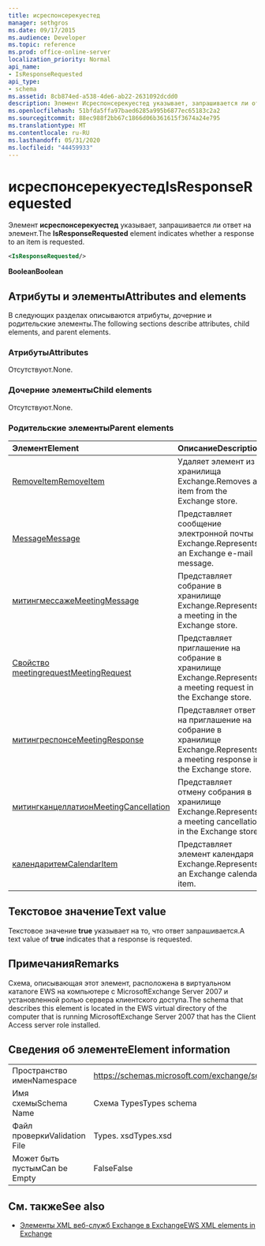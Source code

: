 ```yaml
---
title: исреспонсерекуестед
manager: sethgros
ms.date: 09/17/2015
ms.audience: Developer
ms.topic: reference
ms.prod: office-online-server
localization_priority: Normal
api_name:
- IsResponseRequested
api_type:
- schema
ms.assetid: 8cb874ed-a538-4de6-ab22-2631092dcdd0
description: Элемент Исреспонсерекуестед указывает, запрашивается ли ответ на элемент.
ms.openlocfilehash: 51bfda5ffa97baed6285a995b6877ec65183c2a2
ms.sourcegitcommit: 88ec988f2bb67c1866d06b361615f3674a24e795
ms.translationtype: MT
ms.contentlocale: ru-RU
ms.lasthandoff: 05/31/2020
ms.locfileid: "44459933"
---
```

# <a name="isresponserequested"></a><span data-ttu-id="03de4-103">исреспонсерекуестед</span><span class="sxs-lookup"><span data-stu-id="03de4-103">IsResponseRequested</span></span>

<span data-ttu-id="03de4-104">Элемент **исреспонсерекуестед** указывает, запрашивается ли ответ на элемент.</span><span class="sxs-lookup"><span data-stu-id="03de4-104">The **IsResponseRequested** element indicates whether a response to an item is requested.</span></span> 
  
```xml
<IsResponseRequested/>
```

 <span data-ttu-id="03de4-105">**Boolean**</span><span class="sxs-lookup"><span data-stu-id="03de4-105">**Boolean**</span></span>
## <a name="attributes-and-elements"></a><span data-ttu-id="03de4-106">Атрибуты и элементы</span><span class="sxs-lookup"><span data-stu-id="03de4-106">Attributes and elements</span></span>

<span data-ttu-id="03de4-107">В следующих разделах описываются атрибуты, дочерние и родительские элементы.</span><span class="sxs-lookup"><span data-stu-id="03de4-107">The following sections describe attributes, child elements, and parent elements.</span></span>
  
### <a name="attributes"></a><span data-ttu-id="03de4-108">Атрибуты</span><span class="sxs-lookup"><span data-stu-id="03de4-108">Attributes</span></span>

<span data-ttu-id="03de4-109">Отсутствуют.</span><span class="sxs-lookup"><span data-stu-id="03de4-109">None.</span></span>
  
### <a name="child-elements"></a><span data-ttu-id="03de4-110">Дочерние элементы</span><span class="sxs-lookup"><span data-stu-id="03de4-110">Child elements</span></span>

<span data-ttu-id="03de4-111">Отсутствуют.</span><span class="sxs-lookup"><span data-stu-id="03de4-111">None.</span></span>
  
### <a name="parent-elements"></a><span data-ttu-id="03de4-112">Родительские элементы</span><span class="sxs-lookup"><span data-stu-id="03de4-112">Parent elements</span></span>

|<span data-ttu-id="03de4-113">**Элемент**</span><span class="sxs-lookup"><span data-stu-id="03de4-113">**Element**</span></span>|<span data-ttu-id="03de4-114">**Описание**</span><span class="sxs-lookup"><span data-stu-id="03de4-114">**Description**</span></span>|
|:-----|:-----|
|[<span data-ttu-id="03de4-115">RemoveItem</span><span class="sxs-lookup"><span data-stu-id="03de4-115">RemoveItem</span></span>](removeitem.md) <br/> |<span data-ttu-id="03de4-116">Удаляет элемент из хранилища Exchange.</span><span class="sxs-lookup"><span data-stu-id="03de4-116">Removes an item from the Exchange store.</span></span>  <br/> |
|[<span data-ttu-id="03de4-117">Message</span><span class="sxs-lookup"><span data-stu-id="03de4-117">Message</span></span>](message-ex15websvcsotherref.md) <br/> |<span data-ttu-id="03de4-118">Представляет сообщение электронной почты Exchange.</span><span class="sxs-lookup"><span data-stu-id="03de4-118">Represents an Exchange e-mail message.</span></span>  <br/> |
|[<span data-ttu-id="03de4-119">митингмессаже</span><span class="sxs-lookup"><span data-stu-id="03de4-119">MeetingMessage</span></span>](meetingmessage.md) <br/> |<span data-ttu-id="03de4-120">Представляет собрание в хранилище Exchange.</span><span class="sxs-lookup"><span data-stu-id="03de4-120">Represents a meeting in the Exchange store.</span></span>  <br/> |
|[<span data-ttu-id="03de4-121">Свойство meetingrequest</span><span class="sxs-lookup"><span data-stu-id="03de4-121">MeetingRequest</span></span>](meetingrequest.md) <br/> |<span data-ttu-id="03de4-122">Представляет приглашение на собрание в хранилище Exchange.</span><span class="sxs-lookup"><span data-stu-id="03de4-122">Represents a meeting request in the Exchange store.</span></span>  <br/> |
|[<span data-ttu-id="03de4-123">митингреспонсе</span><span class="sxs-lookup"><span data-stu-id="03de4-123">MeetingResponse</span></span>](meetingresponse.md) <br/> |<span data-ttu-id="03de4-124">Представляет ответ на приглашение на собрание в хранилище Exchange.</span><span class="sxs-lookup"><span data-stu-id="03de4-124">Represents a meeting response in the Exchange store.</span></span>  <br/> |
|[<span data-ttu-id="03de4-125">митингканцеллатион</span><span class="sxs-lookup"><span data-stu-id="03de4-125">MeetingCancellation</span></span>](meetingcancellation.md) <br/> |<span data-ttu-id="03de4-126">Представляет отмену собрания в хранилище Exchange.</span><span class="sxs-lookup"><span data-stu-id="03de4-126">Represents a meeting cancellation in the Exchange store.</span></span>  <br/> |
|[<span data-ttu-id="03de4-127">календаритем</span><span class="sxs-lookup"><span data-stu-id="03de4-127">CalendarItem</span></span>](calendaritem.md) <br/> |<span data-ttu-id="03de4-128">Представляет элемент календаря Exchange.</span><span class="sxs-lookup"><span data-stu-id="03de4-128">Represents an Exchange calendar item.</span></span>  <br/> |
   
## <a name="text-value"></a><span data-ttu-id="03de4-129">Текстовое значение</span><span class="sxs-lookup"><span data-stu-id="03de4-129">Text value</span></span>

<span data-ttu-id="03de4-130">Текстовое значение **true** указывает на то, что ответ запрашивается.</span><span class="sxs-lookup"><span data-stu-id="03de4-130">A text value of **true** indicates that a response is requested.</span></span> 
  
## <a name="remarks"></a><span data-ttu-id="03de4-131">Примечания</span><span class="sxs-lookup"><span data-stu-id="03de4-131">Remarks</span></span>

<span data-ttu-id="03de4-132">Схема, описывающая этот элемент, расположена в виртуальном каталоге EWS на компьютере с MicrosoftExchange Server 2007 и установленной ролью сервера клиентского доступа.</span><span class="sxs-lookup"><span data-stu-id="03de4-132">The schema that describes this element is located in the EWS virtual directory of the computer that is running MicrosoftExchange Server 2007 that has the Client Access server role installed.</span></span>
  
## <a name="element-information"></a><span data-ttu-id="03de4-133">Сведения об элементе</span><span class="sxs-lookup"><span data-stu-id="03de4-133">Element information</span></span>

|||
|:-----|:-----|
|<span data-ttu-id="03de4-134">Пространство имен</span><span class="sxs-lookup"><span data-stu-id="03de4-134">Namespace</span></span>  <br/> |https://schemas.microsoft.com/exchange/services/2006/types  <br/> |
|<span data-ttu-id="03de4-135">Имя схемы</span><span class="sxs-lookup"><span data-stu-id="03de4-135">Schema Name</span></span>  <br/> |<span data-ttu-id="03de4-136">Схема Types</span><span class="sxs-lookup"><span data-stu-id="03de4-136">Types schema</span></span>  <br/> |
|<span data-ttu-id="03de4-137">Файл проверки</span><span class="sxs-lookup"><span data-stu-id="03de4-137">Validation File</span></span>  <br/> |<span data-ttu-id="03de4-138">Types. xsd</span><span class="sxs-lookup"><span data-stu-id="03de4-138">Types.xsd</span></span>  <br/> |
|<span data-ttu-id="03de4-139">Может быть пустым</span><span class="sxs-lookup"><span data-stu-id="03de4-139">Can be Empty</span></span>  <br/> |<span data-ttu-id="03de4-140">False</span><span class="sxs-lookup"><span data-stu-id="03de4-140">False</span></span>  <br/> |
   
## <a name="see-also"></a><span data-ttu-id="03de4-141">См. также</span><span class="sxs-lookup"><span data-stu-id="03de4-141">See also</span></span>



- [<span data-ttu-id="03de4-142">Элементы XML веб-служб Exchange в Exchange</span><span class="sxs-lookup"><span data-stu-id="03de4-142">EWS XML elements in Exchange</span></span>](ews-xml-elements-in-exchange.md)

